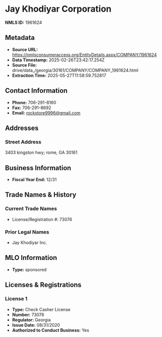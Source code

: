 # Jay Khodiyar Corporation

**NMLS ID:** 1961624

## Metadata
- **Source URL:** https://nmlsconsumeraccess.org/EntityDetails.aspx/COMPANY/1961624
- **Data Timestamp:** 2025-02-26T23:42:17.254Z
- **Source File:** drive/data_/georgia/30161/COMPANY/COMPANY_1961624.html
- **Extraction Time:** 2025-05-27T11:58:59.752817

## Contact Information
- **Phone:** 706-291-8160
- **Fax:** 706-291-8692
- **Email:** rockstore9996@gmail.com

## Addresses
### Street Address
3403 kingston hwy; rome, GA 30161

## Business Information
- **Fiscal Year End:** 12/31

## Trade Names & History
### Current Trade Names
- License/Registration #: 73076

### Prior Legal Names
- Jay Khodiyar Inc.

## MLO Information
- **Type:** sponsored

## Licenses & Registrations

### License 1
- **Type:** Check Casher License
- **Number:** 73076
- **Regulator:** Georgia
- **Issue Date:** 08/31/2020
- **Authorized to Conduct Business:** Yes
